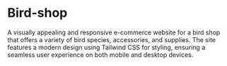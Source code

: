 # Bird-shop
A visually appealing and responsive e-commerce website for a bird shop that offers a variety of bird species, accessories, and supplies. The site features a modern design using Tailwind CSS for styling, ensuring a seamless user experience on both mobile and desktop devices.
